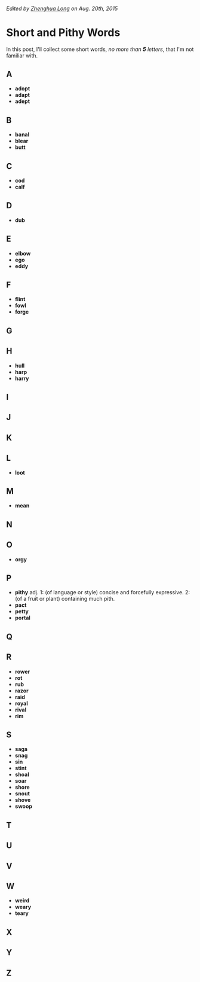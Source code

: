 ###### Edited by [Zhenghua Long](http://verse.ust.hk/zlong/) on *Aug. 20th, 2015*

# Short and Pithy Words
In this post, I'll collect some short words, *no more than **5** letters*, that I'm not familiar with. 

## A

* **adopt**
* **adapt**
* **adept**

## B

* **banal**
* **blear**
* **butt**

## C

* **cod**
* **calf**

## D
* **dub**

## E

* **elbow**
* **ego**
* **eddy**

## F

* **flint**
* **fowl**
* **forge**

## G

## H

* **hull**
* **harp**
* **harry**

## I 

## J

## K

## L

* **loot**

## M

* **mean**

## N

## O

* **orgy**

## P
* **pithy**	adj. 1: (of language or style) concise and forcefully expressive. 2: (of a fruit or plant) containing much pith.
* **pact**
* **petty**
* **portal**

## Q

## R
* **rower**
* **rot**
* **rub**
* **razor**
* **raid**
* **royal**
* **rival**
* **rim**


## S

* **saga**
* **snag**
* **sin**
* **stint**
* **shoal**
* **soar**
* **shore**
* **snout**
* **shove**
* **swoop**

## T

## U

## V

## W

* **weird**
* **weary**
* **teary**

## X

## Y

## Z